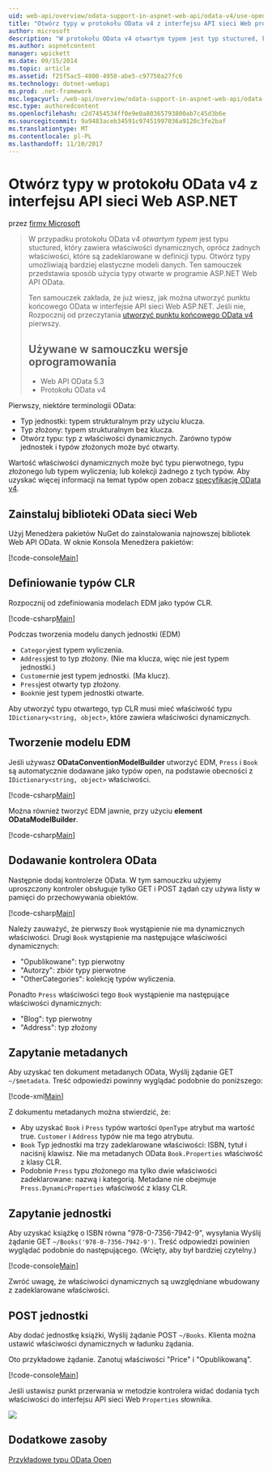```yaml
---
uid: web-api/overview/odata-support-in-aspnet-web-api/odata-v4/use-open-types-in-odata-v4
title: "Otwórz typy w protokołu OData v4 z interfejsu API sieci Web programu ASP.NET | Dokumentacja firmy Microsoft"
author: microsoft
description: "W protokołu OData v4 otwartym typem jest typ stuctured, który zawiera właściwości dynamicznych, oprócz żadnych właściwości, które są zadeklarowane w definicji typu. Otwórz..."
ms.author: aspnetcontent
manager: wpickett
ms.date: 09/15/2014
ms.topic: article
ms.assetid: f25f5ac5-4800-4950-abe5-c97750a27fc6
ms.technology: dotnet-webapi
ms.prod: .net-framework
msc.legacyurl: /web-api/overview/odata-support-in-aspnet-web-api/odata-v4/use-open-types-in-odata-v4
msc.type: authoredcontent
ms.openlocfilehash: c2d7454534ff0e9e0a80365793800ab7c45d3b6e
ms.sourcegitcommit: 9a9483aceb34591c97451997036a9120c3fe2baf
ms.translationtype: MT
ms.contentlocale: pl-PL
ms.lasthandoff: 11/10/2017
---
```

<a name="open-types-in-odata-v4-with-aspnet-web-api"></a>Otwórz typy w protokołu OData v4 z interfejsu API sieci Web ASP.NET
====================
przez [firmy Microsoft](https://github.com/microsoft)

> W przypadku protokołu OData v4 *otwartym typem* jest typu stuctured, który zawiera właściwości dynamicznych, oprócz żadnych właściwości, które są zadeklarowane w definicji typu. Otwórz typy umożliwiają bardziej elastyczne modeli danych. Ten samouczek przedstawia sposób użycia typy otwarte w programie ASP.NET Web API OData.
> 
> Ten samouczek zakłada, że już wiesz, jak można utworzyć punktu końcowego OData w interfejsie API sieci Web ASP.NET. Jeśli nie, Rozpocznij od przeczytania [utworzyć punktu końcowego OData v4](create-an-odata-v4-endpoint.md) pierwszy.
> 
> ## <a name="software-versions-used-in-the-tutorial"></a>Używane w samouczku wersje oprogramowania
> 
> 
> - Web API OData 5.3
> - Protokołu OData v4


Pierwszy, niektóre terminologii OData:

- Typ jednostki: typem strukturalnym przy użyciu klucza.
- Typ złożony: typem strukturalnym bez klucza.
- Otwórz typu: typ z właściwości dynamicznych. Zarówno typów jednostek i typów złożonych może być otwarty.

Wartość właściwości dynamicznych może być typu pierwotnego, typu złożonego lub typem wyliczenia; lub kolekcji żadnego z tych typów. Aby uzyskać więcej informacji na temat typów open zobacz [specyfikację OData v4](http://www.odata.org/documentation/odata-version-4-0/).

## <a name="install-the-web-odata-libraries"></a>Zainstaluj biblioteki OData sieci Web

Użyj Menedżera pakietów NuGet do zainstalowania najnowszej bibliotek Web API OData. W oknie Konsola Menedżera pakietów:

[!code-console[Main](use-open-types-in-odata-v4/samples/sample1.cmd)]

## <a name="define-the-clr-types"></a>Definiowanie typów CLR

Rozpocznij od zdefiniowania modelach EDM jako typów CLR.

[!code-csharp[Main](use-open-types-in-odata-v4/samples/sample2.cs)]

Podczas tworzenia modelu danych jednostki (EDM)

- `Category`jest typem wyliczenia.
- `Address`jest to typ złożony. (Nie ma klucza, więc nie jest typem jednostki.)
- `Customer`nie jest typem jednostki. (Ma klucz).
- `Press`jest otwarty typ złożony.
- `Book`nie jest typem jednostki otwarte.

Aby utworzyć typu otwartego, typ CLR musi mieć właściwość typu `IDictionary<string, object>`, które zawiera właściwości dynamicznych.

## <a name="build-the-edm-model"></a>Tworzenie modelu EDM

Jeśli używasz **ODataConventionModelBuilder** utworzyć EDM, `Press` i `Book` są automatycznie dodawane jako typów open, na podstawie obecności z `IDictionary<string, object>` właściwości.

[!code-csharp[Main](use-open-types-in-odata-v4/samples/sample3.cs)]

Można również tworzyć EDM jawnie, przy użyciu **element ODataModelBuilder**.

[!code-csharp[Main](use-open-types-in-odata-v4/samples/sample4.cs)]

## <a name="add-an-odata-controller"></a>Dodawanie kontrolera OData

Następnie dodaj kontrolerze OData. W tym samouczku użyjemy uproszczony kontroler obsługuje tylko GET i POST żądań czy używa listy w pamięci do przechowywania obiektów.

[!code-csharp[Main](use-open-types-in-odata-v4/samples/sample5.cs)]

Należy zauważyć, że pierwszy `Book` wystąpienie nie ma dynamicznych właściwości. Drugi `Book` wystąpienie ma następujące właściwości dynamicznych:

- "Opublikowane": typ pierwotny
- "Autorzy": zbiór typy pierwotne
- "OtherCategories": kolekcję typów wyliczenia.

Ponadto `Press` właściwości tego `Book` wystąpienie ma następujące właściwości dynamicznych:

- "Blog": typ pierwotny
- "Address": typ złożony

## <a name="query-the-metadata"></a>Zapytanie metadanych

Aby uzyskać ten dokument metadanych OData, Wyślij żądanie GET `~/$metadata`. Treść odpowiedzi powinny wyglądać podobnie do poniższego:

[!code-xml[Main](use-open-types-in-odata-v4/samples/sample6.xml?highlight=5,21)]

Z dokumentu metadanych można stwierdzić, że:

- Aby uzyskać `Book` i `Press` typów wartości `OpenType` atrybut ma wartość true. `Customer` i `Address` typów nie ma tego atrybutu.
- `Book` Typ jednostki ma trzy zadeklarowane właściwości: ISBN, tytuł i naciśnij klawisz. Nie ma metadanych OData `Book.Properties` właściwość z klasy CLR.
- Podobnie `Press` typu złożonego ma tylko dwie właściwości zadeklarowane: nazwą i kategorią. Metadane nie obejmuje `Press.DynamicProperties` właściwość z klasy CLR.

## <a name="query-an-entity"></a>Zapytanie jednostki

Aby uzyskać książkę o ISBN równa "978-0-7356-7942-9", wysyłania Wyślij żądanie GET `~/Books('978-0-7356-7942-9')`. Treść odpowiedzi powinien wyglądać podobnie do następującego. (Wcięty, aby był bardziej czytelny.)

[!code-console[Main](use-open-types-in-odata-v4/samples/sample7.cmd?highlight=8-13,15-23)]

Zwróć uwagę, że właściwości dynamicznych są uwzględniane wbudowany z zadeklarowane właściwości.

## <a name="post-an-entity"></a>POST jednostki

Aby dodać jednostkę książki, Wyślij żądanie POST `~/Books`. Klienta można ustawić właściwości dynamicznych w ładunku żądania.

Oto przykładowe żądanie. Zanotuj właściwości "Price" i "Opublikowaną".

[!code-console[Main](use-open-types-in-odata-v4/samples/sample8.cmd?highlight=10)]

Jeśli ustawisz punkt przerwania w metodzie kontrolera widać dodania tych właściwości do interfejsu API sieci Web `Properties` słownika.

![](use-open-types-in-odata-v4/_static/image1.png)

## <a name="additional-resources"></a>Dodatkowe zasoby

[Przykładowe typu OData Open](http://aspnet.codeplex.com/sourcecontrol/latest#Samples/WebApi/OData/v4/ODataOpenTypeSample/ReadMe.txt)

